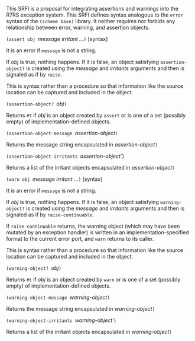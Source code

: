 This SRFI is a proposal for integrating assertions
and warnings into the R7RS exception system.
This SRFI defines syntax analogous to the `error`
syntax of the `(scheme base)` library.
It neither requires nor forbids any relationship
between error, warning, and assertion objects.

`(assert obj `*message irritant ...*`)`  [syntax]

It is an error if `message` is not a string.

If *obj* is true, nothing happens.
If it is false, an object satisfying `assertion-object?`
is created using the *message* and *irritants* arguments
and then is signaled as if by `raise`.

This is syntax rather than a procedure so that information
like the source location can be captured and included in the object.

`(assertion-object? `*obj*`)`

Returns `#t` if *obj* is an object created by `assert`
or is one of a set (possibly empty) of implementation-defined objects.

`(assertion-object-message `*assertion-object*`)`

Returns the message string encapsulated in *assertion-object*`)`

`(assertion-object-irritants `*assertion-object*`)

Returns a list of the irritant objects encapsulated in *assertion-object*`)`

`(warn obj `*message irritant ...*`)`  [syntax]

It is an error if `message` is not a string.

If *obj* is true, nothing happens.
If it is false, an object satisfying `warning-object?`
is created using the *message* and *irritants* arguments
and then is signaled as if by `raise-continuable`.

If `raise-continuable` returns, the warning object
(which may have been mutated by an exception handler)
is written in an implementation-specified format
to the current error port, and `warn` returns to its caller.

This is syntax rather than a procedure so that information
like the source location can be captured and included in the object.

`(warning-object? `*obj*`)`

Returns `#t` if *obj* is an object created by `warn`
or is one of a set (possibly empty) of implementation-defined objects.

`(warning-object-message `*warning-object*`)`

Returns the message string encapsulated in *warning-object*`)`

`(warning-object-irritants `*warning-object*`)

Returns a list of the irritant objects encapsulated in *warning-object*`)`

